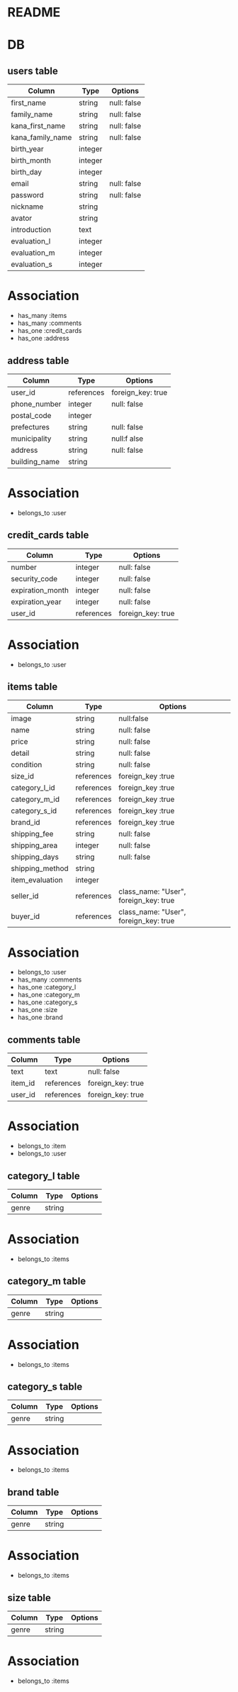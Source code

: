 # README
# DB

## users table
|Column|Type|Options|
| --- | --- | --- |
|first_name|string|null: false|
|family_name|string|null: false|
|kana_first_name|string|null: false|
|kana_family_name|string|null: false|
|birth_year|integer||
|birth_month|integer||
|birth_day|integer||
|email|string|null: false|
|password|string|null: false|
|nickname|string||
|avator|string||
|introduction|text||
|evaluation_l|integer||
|evaluation_m|integer||
|evaluation_s|integer||

# Association
 - has_many :items
 - has_many :comments
 - has_one :credit_cards
 - has_one :address

## address table
|Column|Type|Options|
| --- | --- | --- |
|user_id|references|foreign_key: true|
|phone_number|integer|null: false|
|postal_code|integer||
|prefectures|string|null: false|
|municipality|string|null:f alse|
|address|string|null: false|
|building_name|string||

# Association
- belongs_to :user

## credit_cards table
|Column|Type|Options|
| --- | --- | --- |
|number|integer|null: false|
|security_code|integer|null: false|
|expiration_month|integer|null: false|
|expiration_year|integer|null: false|
|user_id|references|foreign_key: true|

# Association
 - belongs_to :user

## items table
|Column|Type|Options|
| --- | --- | --- |
|image|string|null:false|
|name|string|null: false|
|price|string|null: false|
|detail|string|null: false|
|condition|string|null: false|
|size_id|references|foreign_key :true|
|category_l_id|references|foreign_key :true|
|category_m_id|references|foreign_key :true|
|category_s_id|references|foreign_key :true|
|brand_id|references|foreign_key :true|
|shipping_fee|string|null: false|
|shipping_area|integer|null: false|
|shipping_days|string|null: false|
|shipping_method|string||
|item_evaluation|integer||
|seller_id|references|class_name: "User", foreign_key: true|
|buyer_id|references|class_name: "User", foreign_key: true|

# Association
 - belongs_to :user
 - has_many :comments
 - has_one :category_l
 - has_one :category_m
 - has_one :category_s
 - has_one :size
 - has_one :brand

## comments table
|Column|Type|Options|
| --- | --- | --- |
|text|text|null: false|
|item_id|references|foreign_key: true|
|user_id|references|foreign_key: true|

# Association
- belongs_to :item
- belongs_to :user

## category_l table
|Column|Type|Options|
| --- | --- | --- |
|genre|string||
# Association
 - belongs_to :items

## category_m table
|Column|Type|Options|
| --- | --- | --- |
|genre|string||
# Association
 - belongs_to :items

## category_s table
|Column|Type|Options|
| --- | --- | --- |
|genre|string||
# Association
 - belongs_to :items

## brand table
|Column|Type|Options|
| --- | --- | --- |
|genre|string||
# Association
 - belongs_to :items

## size table
|Column|Type|Options|
| --- | --- | --- |
|genre|string||
# Association
 - belongs_to :items

